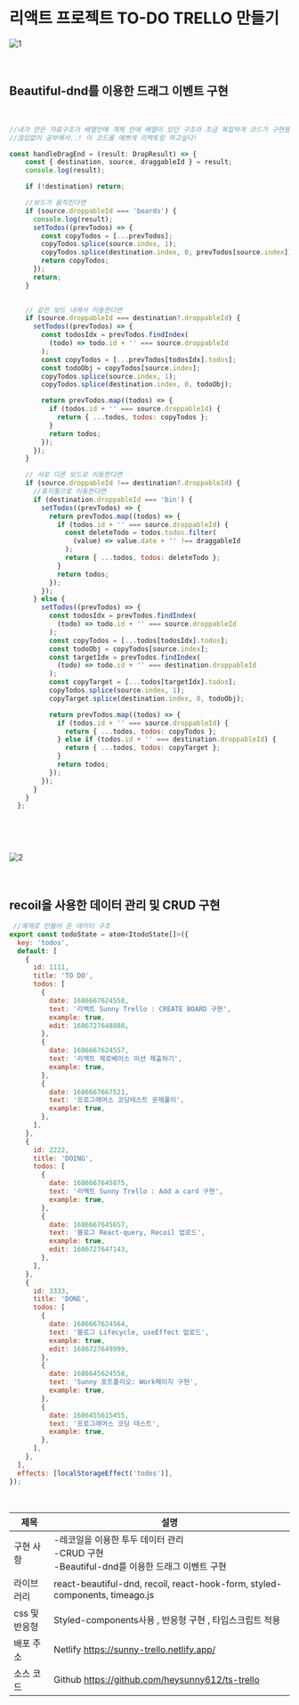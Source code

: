 # 리액트 프로젝트 TO-DO TRELLO 만들기 

![1](https://github.com/heysunny612/ts-trello/assets/127499117/9e6da0b2-4cff-4864-b02f-6e0bdefe20fc)



<br/>

## Beautiful-dnd를 이용한 드래그 이벤트 구현 

 <br/>

```js
//내가 만든 자료구조가 배열안에 객체 안에 배열이 있던 구조라 조금 복잡하게 코드가 구현됐다...!
//끊임없이 공부해서..! 이 코드를 예쁘게 리팩토링 하고싶다!

const handleDragEnd = (result: DropResult) => {
    const { destination, source, draggableId } = result;
    console.log(result);

    if (!destination) return;

    //보드가 움직인다면
    if (source.droppableId === 'boards') {
      console.log(result);
      setTodos((prevTodos) => {
        const copyTodos = [...prevTodos];
        copyTodos.splice(source.index, 1);
        copyTodos.splice(destination.index, 0, prevTodos[source.index]);
        return copyTodos;
      });
      return;
    }

    
    // 같은 보드 내에서 이동한다면
    if (source.droppableId === destination?.droppableId) {
      setTodos((prevTodos) => {
        const todosIdx = prevTodos.findIndex(
          (todo) => todo.id + '' === source.droppableId
        );
        const copyTodos = [...prevTodos[todosIdx].todos];
        const todoObj = copyTodos[source.index];
        copyTodos.splice(source.index, 1);
        copyTodos.splice(destination.index, 0, todoObj);

        return prevTodos.map((todos) => {
          if (todos.id + '' === source.droppableId) {
            return { ...todos, todos: copyTodos };
          }
          return todos;
        });
      });
    }

    // 서로 다른 보드로 이동한다면
    if (source.droppableId !== destination?.droppableId) {
      //휴지통으로 이동한다면
      if (destination.droppableId === 'bin') {
        setTodos((prevTodos) => {
          return prevTodos.map((todos) => {
            if (todos.id + '' === source.droppableId) {
              const deleteTodo = todos.todos.filter(
                (value) => value.date + '' !== draggableId
              );
              return { ...todos, todos: deleteTodo };
            }
            return todos;
          });
        });
      } else {
        setTodos((prevTodos) => {
          const todosIdx = prevTodos.findIndex(
            (todo) => todo.id + '' === source.droppableId
          );
          const copyTodos = [...todos[todosIdx].todos];
          const todoObj = copyTodos[source.index];
          const targetIdx = prevTodos.findIndex(
            (todo) => todo.id + '' === destination.droppableId
          );
          const copyTarget = [...todos[targetIdx].todos];
          copyTodos.splice(source.index, 1);
          copyTarget.splice(destination.index, 0, todoObj);

          return prevTodos.map((todos) => {
            if (todos.id + '' === source.droppableId) {
              return { ...todos, todos: copyTodos };
            } else if (todos.id + '' === destination.droppableId) {
              return { ...todos, todos: copyTarget };
            }
            return todos;
          });
        });
      }
    }
  };



```

<br/>
<br/>

![2](https://github.com/heysunny612/ts-trello/assets/127499117/acb71b62-9676-4434-bcf0-99b64b838e74)



<br/>

## recoil을 사용한 데이터 관리 및 CRUD 구현

```js
 //예제로 만들어 둔 데이터 구조 
export const todoState = atom<ItodoState[]>({
  key: 'todos',
  default: [
    {
      id: 1111,
      title: 'TO DO',
      todos: [
        {
          date: 1686667624558,
          text: '리액트 Sunny Trello : CREATE BOARD 구현',
          example: true,
          edit: 1686727648888,
        },
        {
          date: 1686667624557,
          text: '리액트 제로베이스 미션 제출하기',
          example: true,
        },
        {
          date: 1686667667521,
          text: '프로그래머스 코딩테스트 문제풀이',
          example: true,
        },
      ],
    },
    {
      id: 2222,
      title: 'DOING',
      todos: [
        {
          date: 1686667645875,
          text: '리액트 Sunny Trello : Add a card 구현',
          example: true,
        },
        {
          date: 1686667645657,
          text: '블로그 React-query, Recoil 업로드',
          example: true,
          edit: 1686727647143,
        },
      ],
    },
    {
      id: 3333,
      title: 'DONE',
      todos: [
        {
          date: 1686667624564,
          text: '블로그 Lifecycle, useEffect 업로드',
          example: true,
          edit: 1686727649999,
        },
        {
          date: 1686645624558,
          text: 'Sunny 포트폴리오: Work페이지 구현',
          example: true,
        },
        {
          date: 1686455615455,
          text: '프로그래머스 코딩 테스트',
          example: true,
        },
      ],
    },
  ],
  effects: [localStorageEffect('todos')],
});
```

<br/>

| 제목 | 설명 |
| --- | --- |
| 구현 사항 | -레코일을 이용한 투두 데이터 관리  <br/> -CRUD 구현 <br/> -Beautiful-dnd를 이용한 드래그 이벤트 구현|
| 라이브러리 | react-beautiful-dnd, recoil, react-hook-form, styled-components, timeago.js|
| css 및 반응형  | Styled-components사용 , 반응형 구현 , 타입스크립트 적용 |
| 배포 주소  | Netlify https://sunny-trello.netlify.app/ |
| 소스 코드  | Github https://github.com/heysunny612/ts-trello|


